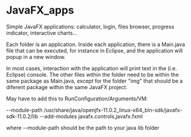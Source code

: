 # JavaFX_apps
Simple JavaFX applications: calculator, login, files browser, progress indicator, interactive charts...

Each folder is an application. Inside each application, there is a Main.java file that can be executed, 
for instance in Eclipse, and the application will popup in a new window. 

In most cases, interaction with the application will print text in the (i.e. Eclipse) console.
The other files within the folder need to be within the same package as Main.java, 
except for the folder "img" that should be a diferent package within the same JavaFX project.

May have to add this to RunConfiguration/Arguments/VM:

--module-path /usr/share/java/openjfx-11.0.2_linux-x64_bin-sdk/javafx-sdk-11.0.2/lib --add-modules javafx.controls,javafx.fxml

where --module-path should be the path to your java lib folder
